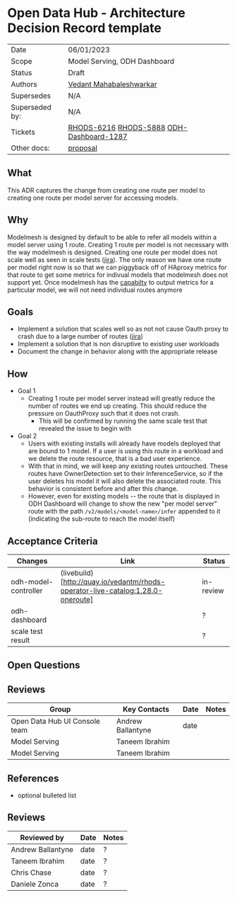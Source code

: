 # Open Data Hub - Architecture Decision Record template

<!-- copy and paste this template to start authoring your own ADR -->
<!-- remove this comment block too -->

|                |            |
| -------------- | ---------- |
| Date           | 06/01/2023 |
| Scope          | Model Serving, ODH Dashboard|
| Status         | Draft |
| Authors        | [Vedant Mahabaleshwarkar](@VedantMahabaleshwarkar) |
| Supersedes     | N/A |
| Superseded by: | N/A |
| Tickets        | [RHODS-6216](https://issues.redhat.com/browse/RHODS-6216) [RHODS-5888](https://issues.redhat.com/browse/RHODS-5888) [ODH-Dashboard-1287](https://github.com/opendatahub-io/odh-dashboard/issues/1287)|
| Other docs:    | [proposal](https://docs.google.com/document/d/1PCL3wgkk_OSY9Km9vOt2kZ4t6lEtitj223dYea-Uuk4/edit#heading=h.w5e37xee1yqq) |

## What

This ADR captures the change from creating one route per model to creating one route per model server for accessing models. 
## Why

Modelmesh is designed by default to be able to refer all models within a model server using 1 route. Creating 1 route per model is not necessary with the way modelmesh is designed. Creating one route per model does not scale well as seen in scale tests ([jira](https://issues.redhat.com/browse/RHODS-6216)). The only reason we have one route per model right now is so that we can piggyback off of HAproxy metrics for that route to get some metrics for indivual models that modelmesh does not support yet. Once modelmesh has the [capabilty](https://github.com/kserve/modelmesh/pull/90) to output metrics for a particular model, we will not need individual routes anymore

## Goals

* Implement a solution that scales well so as not not cause Oauth proxy to crash due to a large number of routes ([jira](https://issues.redhat.com/browse/RHODS-6216))
* Implement a solution that is non disruptive to existing user workloads
* Document the change in behavior along with the appropriate release

## How

* Goal 1   
  * Creating 1 route per model server instead will greatly reduce the number of routes we end up creating. This should reduce the pressure on OauthProxy such that it does not crash. 
    * This will be confirmed by running the same scale test that revealed the issue to begin with
* Goal 2
  * Users with existing installs will already have models deployed that are bound to 1 model. If a user is using this route in a workload and we delete the route resource, that is a bad user experience. 
  * With that in mind, we will keep any existing routes untouched. These routes have OwnerDetection set to their InferenceService, so if the user deletes his model it will also delete the associated route. This behavior is consistent before and after this change. 
  * However, even for existing models -- the route that is displayed in ODH Dashboard will change to show the new "per model server" route with the path `/v2/models/<model-name>/infer` appended to it (indicating the sub-route to reach the model itself)

## Acceptance Criteria

| Changes                       | Link                                                                              | Status    |
| ----------------------------- | --------------------------------------------------------------------------------- | --------- |
| odh-model-controller          | (livebuild)[http://quay.io/vedantm/rhods-operator-live-catalog:1.28.0-oneroute]   | in-review |
| odh-dashboard                 |                                                                                   | ?         |
| scale test result             |                                                                                   | ?         |  

## Open Questions


## Reviews

| Group                         | Key Contacts      | Date       | Notes |
| ----------------------------- | ----------------- | ---------- | ----- |
| Open Data Hub UI Console team | Andrew Ballantyne | date       |       |
| Model Serving                 | Taneem Ibrahim    |            |       |
| Model Serving                 | Taneem Ibrahim    |            |       |


## References

* optional bulleted list

## Reviews

| Reviewed by                   | Date       | Notes |
| ----------------------------- | ---------  | ------|
| Andrew Ballantyne             | date       | ?     |
| Taneem Ibrahim                | date       | ?     |
| Chris Chase                   | date       | ?     | 
| Daniele Zonca                 | date       | ?     | 
